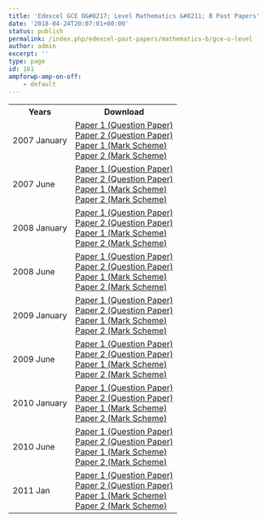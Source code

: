 ```yaml
---
title: 'Edexcel GCE O&#8217; Level Mathematics &#8211; B Past Papers'
date: '2018-04-24T20:07:01+00:00'
status: publish
permalink: /index.php/edexcel-past-papers/mathematics-b/gce-o-level
author: admin
excerpt: ''
type: page
id: 161
ampforwp-amp-on-off:
    - default
---
```


<table class="table" style="width: 100%;">
<tbody>
<tr>
<th>Years</th>
<th>Download</th>
</tr>
<tr>
<td>2007 January</td>
<td>
    <a href="https://www.dropbox.com/s/ig119lyd5s92xin/2007%20Jan%20P1%20QP.pdf?dl=1">Paper 1 (Question Paper)</a><br />
    <a href="https://www.dropbox.com/s/mkkv909xeb77cxz/2007%20Jan%20P2%20QP.pdf?dl=1">Paper 2 (Question Paper)</a><br />
    <a href="https://www.dropbox.com/s/dr4776um3d5fgtq/2007%20Jan%20P1%20MS.pdf?dl=1">Paper 1 (Mark Scheme)</a><br />
    <a href="https://www.dropbox.com/s/tnvcgk14yvqnq4i/2007%20Jan%20P2%20MS.pdf?dl=1">Paper 2 (Mark Scheme)</a></td>
</tr>
<tr>
<td>2007 June</td>
<td>
    <a href="https://www.dropbox.com/s/xfwubh48yyaa5iy/2007%20May%20P1%20QP.pdf?dl=1">Paper 1 (Question Paper)</a><br />
    <a href="https://www.dropbox.com/s/44ki6jxo70dde6r/2007%20May%20P2%20QP.pdf?dl=1">Paper 2 (Question Paper)</a><br />
    <a href="https://www.dropbox.com/s/j34m7f4is8qu7h0/2007%20May%20P1%20MS.pdf?dl=1">Paper 1 (Mark Scheme)</a><br />
    <a href="https://www.dropbox.com/s/ovhq99oyz502p3v/2007%20May%20P2%20MS.pdf?dl=1">Paper 2 (Mark Scheme)</a></td>
</tr>
<tr>
<td>2008 January</td>
<td>
    <a href="https://www.dropbox.com/s/58l90jihfatj6wd/2008%20Jan%20P1%20QP.pdf?dl=1">Paper 1 (Question Paper)</a><br />
    <a href="https://www.dropbox.com/s/l2l030vtvkd83n7/2008%20Jan%20P2%20QP.pdf?dl=1">Paper 2 (Question Paper)</a><br />
    <a href="https://www.dropbox.com/s/emina872idiyifa/2008%20Jan%20P1%20MS.pdf?dl=1">Paper 1 (Mark Scheme)</a><br />
    <a href="https://www.dropbox.com/s/wz5y4bg8312dan2/2008%20Jan%20P2%20MS.pdf?dl=1">Paper 2 (Mark Scheme)</a></td>
</tr>
<tr>
<td>2008 June</td>
<td>
    <a href="https://www.dropbox.com/s/r1f65byel6sn0ul/2008%20May%20P1%20QP.pdf?dl=1">Paper 1 (Question Paper)</a><br />
    <a href="https://www.dropbox.com/s/20w1gnewd7arz01/2008%20May%20P2%20QP.pdf?dl=1">Paper 2 (Question Paper)</a><br />
    <a href="https://www.dropbox.com/s/pscvdzk50g1usno/2008%20May%20P1%20MS.pdf?dl=1">Paper 1 (Mark Scheme)</a><br />
    <a href="https://www.dropbox.com/s/6wsijrjxx5nzqx8/2008%20May%20P2%20MS.pdf?dl=1">Paper 2 (Mark Scheme)</a></td>
</tr>
<tr>
<td>2009 January</td>
<td>
    <a href="https://www.dropbox.com/s/b7nxdp1sg2n233a/2009%20Jan%20P1%20QP.pdf?dl=1">Paper 1 (Question Paper)</a><br />
    <a href="https://www.dropbox.com/s/loexiacvx3dk9jo/2009%20Jan%20P2%20QP.pdf?dl=1">Paper 2 (Question Paper)</a><br />
    <a href="https://www.dropbox.com/s/ae3harsoxz3qiv0/2009%20Jan%20P1%20MS.pdf?dl=1">Paper 1 (Mark Scheme)</a><br />
    <a href="https://www.dropbox.com/s/j3e8t2ycd5z0jcj/2009%20Jan%20P2%20MS.pdf?dl=1">Paper 2 (Mark Scheme)</a></td>
</tr>
<tr>
<td>2009 June</td>
<td>
    <a href="https://www.dropbox.com/s/auee7icu91vdofl/2009%20May%20P1%20QP.pdf?dl=1">Paper 1 (Question Paper)</a><br />
    <a href="https://www.dropbox.com/s/ti92mdsmyzxw1cy/2009%20May%20P2%20QP.pdf?dl=1">Paper 2 (Question Paper)</a><br />
    <a href="https://www.dropbox.com/s/aiuwdme775th0rm/2009%20May%20P1%20MS.pdf?dl=1">Paper 1 (Mark Scheme)</a><br />
    <a href="https://www.dropbox.com/s/0b3t8u2m9xa5k49/2009%20May%20P2%20MS.pdf?dl=1">Paper 2 (Mark Scheme)</a></td>
</tr>
<tr>
<td>2010 January</td>
<td>
    <a href="https://www.dropbox.com/s/65ab3wmlxb30xod/2010%20Jan%20P1%20QP.pdf?dl=1">Paper 1 (Question Paper)</a><br />
    <a href="https://www.dropbox.com/s/jv6wxvtjkoq785d/2010%20Jan%20P2%20QP.pdf?dl=1">Paper 2 (Question Paper)</a><br />
    <a href="https://www.dropbox.com/s/2wi8prmiy76f9d3/2010%20Jan%20P1%20MS.pdf?dl=1">Paper 1 (Mark Scheme)</a><br />
    <a href="https://www.dropbox.com/s/6ckb3u5lgdt4ggp/2010%20Jan%20P2%20MS.pdf?dl=1">Paper 2 (Mark Scheme)</a></td>
</tr>
<tr>
<td>2010 June</td>
<td>
    <a href="https://www.dropbox.com/s/sa5kmkc5laaajvc/2010%20May%20P1%20QP.pdf?dl=1">Paper 1 (Question Paper)</a><br />
    <a href="https://www.dropbox.com/s/nvgmtitn04ycic6/2010%20May%20P2%20QP.pdf?dl=1">Paper 2 (Question Paper)</a><br />
    <a href="https://www.dropbox.com/s/fcuuw9ysajb8teo/2010%20May%20P1%20MS.pdf?dl=1">Paper 1 (Mark Scheme)</a><br />
    <a href="https://www.dropbox.com/s/9z6yx589x9e9cp8/2010%20May%20P2%20MS.pdf?dl=1">Paper 2 (Mark Scheme)</a></td>
</tr>
<tr>
<td>2011 Jan</td>
<td>
    <a href="https://www.dropbox.com/s/jr7wc256gvwnyy4/2011%20Jan%20P1%20QP.pdf?dl=1">Paper 1 (Question Paper)</a><br />
    <a href="https://www.dropbox.com/s/abt12407edzy8r7/2011%20Jan%20P2%20QP.pdf?dl=1">Paper 2 (Question Paper)</a><br />
    <a href="https://www.dropbox.com/s/kcryjza7wh0t7j1/7361_01_rms_20110309.pdf?dl=1">Paper 1 (Mark Scheme)</a><br />
    <a href="https://www.dropbox.com/s/ovkln0jw25buanm/7361_02_rms_20110309.pdf?dl=1">Paper 2 (Mark Scheme)</a></td>
</tr>
</tbody>
</table>